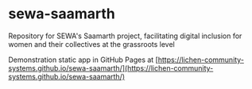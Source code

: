 # sewa-saamarth
Repository for SEWA's Saamarth project, facilitating digital inclusion for women and their collectives at the grassroots level

Demonstration static app in GitHub Pages at
[https://lichen-community-systems.github.io/sewa-saamarth/](https://lichen-community-systems.github.io/sewa-saamarth/)
